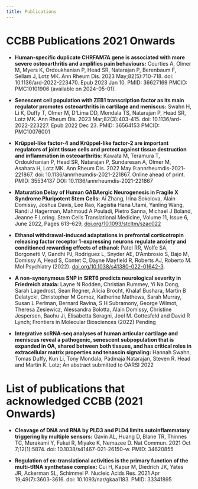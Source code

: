 ```yaml
---
title: Publications
---
```


# CCBB Publications 2021 Onwards

* **Human-specific duplicate CHRFAM7A gene is associated with more severe osteoarthritis and amplifies pain behaviours:** Courties A, Olmer M, Myers K, Ordoukhanian P, Head SR, Natarajan P, Berenbaum F, Sellam J, Lotz MK. Ann Rheum Dis. 2023 May;82(5):710-718. doi: 10.1136/ard-2022-223470. Epub 2023 Jan 10. PMID: 36627169 PMCID: PMC10101906 (available on 2024-05-01).

* **Senescent cell population with ZEB1 transcription factor as its main regulator promotes osteoarthritis in cartilage and meniscus:** Swahn H, Li K, Duffy T, Olmer M, D'Lima DD, Mondala TS, Natarajan P, Head SR, Lotz MK. Ann Rheum Dis. 2023 Mar;82(3):403-415. doi: 10.1136/ard-2022-223227. Epub 2022 Dec 23. PMID: 36564153 PMCID: PMC10076001
  
* **Krüppel-like factor-4 and Krüppel-like factor-2 are important
    regulators of joint tissue cells and protect against tissue
    destruction and inflammation in osteoarthritis:** Kawata M, Teramura
    T, Ordoukhanian P, Head SR, Natarajan P, Sundaresan A, Olmer M,
    Asahara H, Lotz MK. Ann Rheum Dis. 2022 May
    9:annrheumdis-2021-221867. doi: 10.1136/annrheumdis-2021-221867.
    Online ahead of print. PMID: 35534137 DOI:
    10.1136/annrheumdis-2021-221867

* **Maturation Delay of Human GABAergic Neurogenesis in Fragile X
    Syndrome Pluripotent Stem Cells:** Ai Zhang, Irina Sokolova, Alain
    Domissy, Joshua Davis, Lee Rao, Kagistia Hana Utami, Yanling Wang,
    Randi J Hagerman, Mahmoud A Pouladi, Pietro Sanna, Michael J Boland,
    Jeanne F Loring. Stem Cells Translational Medicine, Volume 11, Issue
    6, June 2022, Pages 613–629,
    <a href="https://doi.org/10.1093/stcltm/szac022">doi.org/10.1093/stcltm/szac022</a>

* **Ethanol withdrawal-induced adaptations in prefrontal corticotropin
    releasing factor receptor 1-expressing neurons regulate anxiety and
    conditioned rewarding effects of ethanol:** Patel RR, Wolfe SA,
    Borgonetti V, Gandhi PJ, Rodriguez L, Snyder AE, D’Ambrosio S, Bajo
    M, Domissy A, Head S, Contet C, Dayne Mayfield R, Roberts AJ,
    Roberto M. Mol Psychiatry (2022).
    <a href="https://doi.org/10.1038/s41380-022-01642-3">doi.org/10.1038/s41380-022-01642-3</a>.

* **A non-synonymous SNP in SIRT6 predicts neurological severity in
    Friedreich ataxia:** Layne N Rodden, Christian Rummey, Yi Na Dong,
    Sarah Lagedrost, Sean Regner, Alicia Brocht, Khalaf Bushara, Martin
    B Delatycki, Christopher M Gomez, Katherine Mathews, Sarah Murray,
    Susan L Perlman, Bernard Ravina, S H Subramony, George Wilmot,
    Theresa Zesiewicz, Alessandra Bolotta, Alain Domissy, Christine
    Jespersen, Baohu Ji, Elisabetta Soragni, Joel M. Gottesfeld and
    David R Lynch; Frontiers in Molecular Biosciences (2022) Pending

* **Integrative scRNA-seq analyses of human articular cartilage and
    meniscus reveal a pathogenic, senescent subpopulation that is
    expanded in OA, shared between both tissues, and has critical roles
    in extracellular matrix properties and tenascin signaling:** Hannah
    Swahn, Tomas Duffy, Kun Li, Tony Mondala, Padmaja Natarajan,
    Steven R. Head and Martin K. Lotz; An abstract submitted to OARSI
    2022


# List of publications that acknowledged CCBB (2021 Onwards)


* **Cleavage of DNA and RNA by PLD3 and PLD4 limits autoinflammatory
    triggering by multiple sensors:** Gavin AL, Huang D, Blane TR,
    Thinnes TC, Murakami Y, Fukui R, Miyake K, Nemazee D. Nat Commun.
    2021 Oct 7;12(1):5874. doi: 10.1038/s41467-021-26150-w. PMID:
    34620855

* **Regulation of ex-translational activities is the primary function
    of the multi-tRNA synthetase complex:** Cui H, Kapur M, Diedrich JK,
    Yates JR, Ackerman SL, Schimmel P. Nucleic Acids Res. 2021 Apr
    19;49(7):3603-3616. doi: 10.1093/nar/gkaa1183. PMID: 33341895

